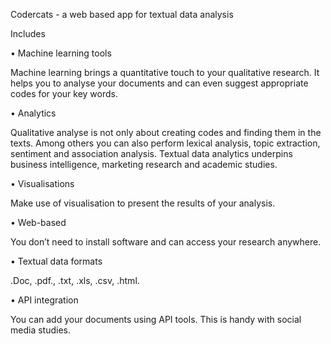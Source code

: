 
Codercats - a web based app for textual data analysis 

Includes

•	Machine learning tools

Machine learning brings a quantitative touch to your qualitative research. It helps you to analyse your documents and can even suggest appropriate codes for your key words.

•	Analytics

Qualitative analyse is not only about creating codes and finding them in the texts. Among others you can also perform lexical analysis, topic extraction, sentiment and association analysis. Textual data analytics underpins business intelligence, marketing research and academic studies.

•	Visualisations

Make use of visualisation to present the results of your analysis.

•	Web-based

You don’t need to install software and can access your research anywhere.

•	Textual data formats

.Doc, .pdf., .txt, .xls, .csv, .html.

•	API integration

You can add your documents using API tools. This is handy with social media studies.
